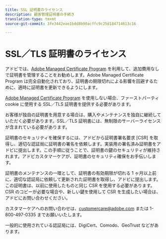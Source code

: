 ```yaml
---
title: SSL 証明書のライセンス
description: 顧客管理証明書の手続き
translation-type: tm+mt
source-git-commit: 3fe3442eae1bdd8b90acffc9c25d184714613c16

---
```



# SSL／TLS 証明書のライセンス

アドビでは、[Adobe Managed Certificate Program](https://docs.adobe.com/content/help/ja-JP/core-services/interface/ec-cookies/cookies-first-party.html) を利用して、追加費用なしで証明書を管理することをお勧めします。Adobe Managed Certificate Program は完全自動化されており、証明書の期限切れによる影響を回避するために、適時に証明書を更新できるようにします。

[Adobe Managed Certificate Program](https://docs.adobe.com/content/help/ja-JP/core-services/interface/ec-cookies/cookies-first-party.html) を使用しない場合、ファーストパーティ cookie に使用する SSL／TLS 証明書を提供する必要があります。

お客様が独自の証明書を用意する場合は、購入やメンテナンスを独自に継続していただく必要があります。SSL／TLS 証明書には、無制限のサーバーライセンスが含まれている必要があります。

証明書のセキュリティを確保するには、アドビから証明書署名要求 [CSR] を取得し、適切な認証局に証明書の署名を依頼します。実装用の署名済み証明書をアドビに提出します。この手順に従うことで、証明書の鍵のセキュリティが維持されます。アドビカスタマーケアが、証明書のセキュリティ確保をお手伝いします。

証明書のメンテナンスの一環として、証明書の有効期限が切れる 1 ヶ月以上前に、適切な認証局に依頼して更新された証明書を取得し、アドビに提出します。この証明書は、以前に使用したものと同じ CSR を使用する必要があります。CSR のコピーが必要な場合や、新しい鍵を使用して CSR を生成したい場合は、アドビにお問い合わせください。

カスタマーケアへのお問い合わせは、customercare@adobe.com または 1-800-497-0335 までお願いいたします。

一般的に使用されている認証局には、DigiCert、Comodo、GeoTrust などがあります。
